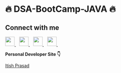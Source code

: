 # 🔥 DSA-BootCamp-JAVA 🔥


## Connect with me
  <a target="_blank" href="https://twitter.com/itishprasad30">
    <img width="30px" src="https://www.vectorlogo.zone/logos/twitter/twitter-official.svg" />
  </a>&ensp;
  <a target="_blank"  href="https://www.linkedin.com/in/itishprasad/">
    <img width="30px" src="https://www.vectorlogo.zone/logos/linkedin/linkedin-icon.svg" />
  </a>&ensp;
  <a target="_blank" href="https://www.youtube.com/channel/UCUgpCmLh5k4Sna9azJ269MA">
  <img width="30px" src="https://i.pinimg.com/originals/46/02/cb/4602cbc18967da9c1eba7452905cd99b.png" />
  </a>&ensp;
  <a target="_blank"  href="https://www.instagram.com/itishprasad30/">
    <img width="30px" src="https://www.vectorlogo.zone/logos/instagram/instagram-icon.svg" />
  </a>&ensp;
  
  
  
 <b> Personal Developer Site 👇</b>
  <a target="_blank"  href="https://itishprasad-in.vercel.app">
  <p> Itish Prasad </p>
  </a>

 
